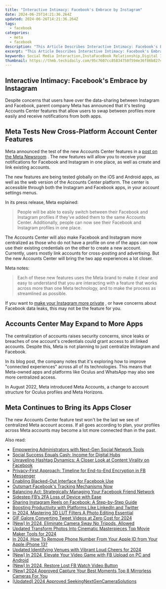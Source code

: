 ```yaml
---
title: "Interactive Intimacy: Facebook's Embrace by Instagram"
date: 2024-06-25T14:21:36.264Z
updated: 2024-06-26T14:21:36.264Z
tags:
  - facebook
categories:
  - meta
  - facebook
description: "This Article Describes Interactive Intimacy: Facebook's Embrace by Instagram"
excerpt: "This Article Describes Interactive Intimacy: Facebook's Embrace by Instagram"
keywords: Social Media Interaction,InstaFaceBook Relationship,Digital Intimacy Trend,Cross-Platform Engagement,Facebook Connectivity,Instagram Influence Growth,Virtual Embrace Expansion
thumbnail: https://thmb.techidaily.com/95c7607cc85834758f594e36f86b8274633568f32ba37267dd79e6e802f121e2.png
---
```


## Interactive Intimacy: Facebook's Embrace by Instagram

 Despite concerns that users have over the data-sharing between Instagram and Facebook, parent company Meta has announced that it's testing Accounts Center features that allow users to swap between profiles more easily and receive notifications from both apps.

## Meta Tests New Cross-Platform Account Center Features

 Meta announced the test of the new Accounts Center features in a [post on the Meta Newsroom](https://about.fb.com/news/2022/09/accounts-center-facebook-and-instagram/) . The new features will allow you to receive your notifications for Facebook and Instagram in one place, as well as create and link existing accounts.

 The new features are being tested globally on the iOS and Android apps, as well as the web version of the Accounts Center platform. The center is accessible through both the Instagram and Facebook apps, in your account settings menus.

In its press release, Meta explained:

> People will be able to easily switch between their Facebook and Instagram profiles if they’ve added them to the same Accounts Center. Additionally, people can now see their Facebook and Instagram profiles in one place.

 The Accounts Center will also make Facebook and Instagram more centralized as those who do not have a profile on one of the apps can now use their existing credentials on the other to create a new account. Currently, users mostly link accounts for cross-posting and advertising. But the new Accounts Center will bring the two app experiences a lot closer.

Meta notes:

> Each of these new features uses the Meta brand to make it clear and easy to understand that you are interacting with a feature that works across more than one Meta technology, and to make the process as streamlined as possible.

 If you want to [make your Instagram more private](https://www.makeuseof.com/tag/make-instagram-more-private/) , or have concerns about Facebook data leaks, this may not be the feature for you.

## Accounts Center May Expand to More Apps

 The centralization of accounts raises security concerns, since leaks or breaches of one account's credentials could grant access to all linked accounts. Despite this, Meta is not planning to just centralize Instagram and Facebook.

 In its blog post, the company notes that it's exploring how to improve "connected experiences" across all of its technologies. This means that Meta-owned apps and platforms like Oculus and WhatsApp may also see more centralized access.

 In August 2022, Meta introduced Meta Accounts, a change to account structure for Oculus profiles and Meta Horizons.

## Meta Continues to Bring its Apps Closer

 The new Accounts Center feature test won't be the last we see of centralized Meta account access. If all goes according to plan, your profiles across Meta accounts may become a lot more connected than in the past.


<ins class="adsbygoogle"
     style="display:block"
     data-ad-format="autorelaxed"
     data-ad-client="ca-pub-7571918770474297"
     data-ad-slot="1223367746"></ins>



<ins class="adsbygoogle"
     style="display:block"
     data-ad-client="ca-pub-7571918770474297"
     data-ad-slot="8358498916"
     data-ad-format="auto"
     data-full-width-responsive="true"></ins>

<span class="atpl-alsoreadstyle">Also read:</span>
<div><ul>
<li><a href="https://facebook.techidaily.com/empowering-administrators-with-next-gen-social-network-tools/"><u>Empowering Administrators with Next-Gen Social Network Tools</u></a></li>
<li><a href="https://facebook.techidaily.com/social-success-equals-cash-income-for-digital-hubs/"><u>Social Success Equals Cash: Income for Digital Hubs</u></a></li>
<li><a href="https://facebook.techidaily.com/unraveling-hashtag-dynamics-a-closer-look-at-content-virality-on-facebook/"><u>Unraveling Hashtag Dynamics: A Closer Look at Content Virality on Facebook</u></a></li>
<li><a href="https://facebook.techidaily.com/privacy-first-approach-timeline-for-end-to-end-encryption-in-fb-messenger/"><u>Privacy-First Approach: Timeline for End-to-End Encryption in FB Messenger</u></a></li>
<li><a href="https://facebook.techidaily.com/enabling-blacked-out-interface-for-facebook-use/"><u>Enabling Blacked-Out Interface for Facebook Use</u></a></li>
<li><a href="https://facebook.techidaily.com/outsmart-facebooks-tracking-mechanisms-now/"><u>Outsmart Facebook's Tracking Mechanisms Now</u></a></li>
<li><a href="https://facebook.techidaily.com/balancing-act-strategically-managing-your-facebook-friend-network/"><u>Balancing Act: Strategically Managing Your Facebook Friend Network</u></a></li>
<li><a href="https://facebook.techidaily.com/sidestep-fbs-2fa-loss-of-device-with-ease/"><u>Sidestep FB’s 2FA Loss of Device with Ease</u></a></li>
<li><a href="https://facebook.techidaily.com/sharing-instagram-reels-on-facebook-a-step-by-step-guide/"><u>Sharing Instagram Reels on Facebook: A Step-by-Step Guide</u></a></li>
<li><a href="https://facebook.techidaily.com/boosting-productivity-with-platforms-like-linkedin-and-twitter/"><u>Boosting Productivity with Platforms Like LinkedIn and Twitter</u></a></li>
<li><a href="https://extra-support.techidaily.com/in-2024-mastering-3d-lut-filters-a-photo-editing-essential/"><u>In 2024, Mastering 3D LUT Filters  A Photo Editing Essential</u></a></li>
<li><a href="https://twitter-videos.techidaily.com/gif-galore-converting-tweet-videos-at-zero-cost-for-2024/"><u>GIF Galore  Converting Tweet Videos at Zero Cost for 2024</u></a></li>
<li><a href="https://facebook-record-videos.techidaily.com/new-in-2024-eliminate-camera-sway-no-tripods-allowed/"><u>[New] In 2024, Eliminate Camera Sway  No Tripods, Allowed</u></a></li>
<li><a href="https://video-ai-editor.techidaily.com/updated-transform-photos-into-cinematic-masterpieces-top-movie-maker-tools-for-2024/"><u>Updated Transform Photos Into Cinematic Masterpieces Top Movie Maker Tools for 2024</u></a></li>
<li><a href="https://apple-account.techidaily.com/in-2024-how-to-remove-phone-number-from-your-apple-id-from-your-apple-iphone-13-by-drfone-ios/"><u>In 2024, How To Remove Phone Number From Your Apple ID from Your Apple iPhone 13?</u></a></li>
<li><a href="https://sound-optimizing.techidaily.com/updated-identifying-venues-with-vibrant-loud-cheers-for-2024/"><u>Updated Identifying Venues with Vibrant Loud Cheers for 2024</u></a></li>
<li><a href="https://facebook-clips.techidaily.com/new-in-2024-elevate-your-video-game-with-fb-upload-on-pc-and-android/"><u>[New] In 2024, Elevate Your Video Game with FB Upload on PC and Android</u></a></li>
<li><a href="https://facebook-video-content.techidaily.com/new-in-2024-restore-lost-fb-watch-video-button/"><u>[New] In 2024, Restore Lost FB Watch Video Button</u></a></li>
<li><a href="https://facebook-record-videos.techidaily.com/new-2024-approved-capture-your-best-moments-top-8-mirrorless-cameras-for-you/"><u>[New] 2024 Approved  Capture Your Best Moments  Top 8 Mirrorless Cameras For You</u></a></li>
<li><a href="https://screen-activity-recording.techidaily.com/updated-2024-approved-seekingnextgencamerasolutions/"><u>[Updated] 2024 Approved  SeekingNextGenCameraSolutions</u></a></li>
</ul></div>

